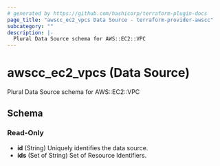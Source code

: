 ```yaml
---
# generated by https://github.com/hashicorp/terraform-plugin-docs
page_title: "awscc_ec2_vpcs Data Source - terraform-provider-awscc"
subcategory: ""
description: |-
  Plural Data Source schema for AWS::EC2::VPC
---
```


# awscc_ec2_vpcs (Data Source)

Plural Data Source schema for AWS::EC2::VPC



<!-- schema generated by tfplugindocs -->
## Schema

### Read-Only

- **id** (String) Uniquely identifies the data source.
- **ids** (Set of String) Set of Resource Identifiers.


